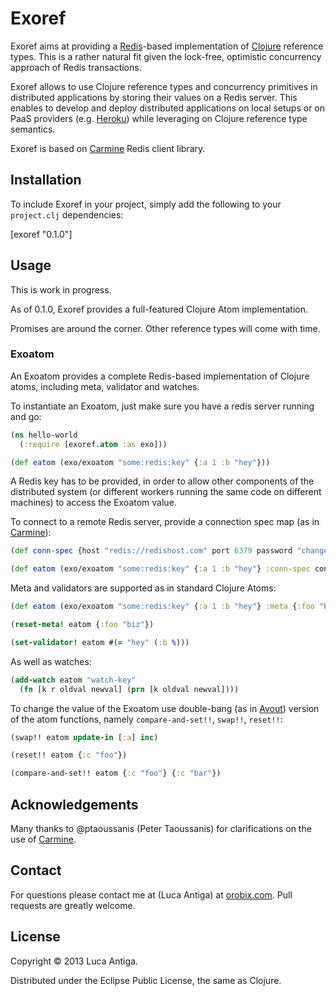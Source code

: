 # Exoref

Exoref aims at providing a [Redis](http://redis.io/)-based implementation of [Clojure](http://clojure.org) reference types. This is a rather natural fit given the lock-free, optimistic concurrency approach of Redis transactions.

Exoref allows to use Clojure reference types and concurrency primitives in distributed applications by storing their values on a Redis server. This enables to develop and deploy distributed applications on local setups or on PaaS providers (e.g. [Heroku](http://www.heroku.com/)) while leveraging on Clojure reference type semantics.

Exoref is based on [Carmine](https://github.com/ptaoussanis/carmine) Redis client library.

## Installation

To include Exoref in your project, simply add the following to your `project.clj` dependencies:

   [exoref "0.1.0"]
   
## Usage

This is work in progress. 

As of 0.1.0, Exoref provides a full-featured Clojure Atom implementation. 

Promises are around the corner. Other reference types will come with time.

### Exoatom

An Exoatom provides a complete Redis-based implementation of Clojure atoms, including meta, validator and watches.

To instantiate an Exoatom, just make sure you have a redis server running and go:

```clojure
(ns hello-world
  (:require [exoref.atom :as exo]))

(def eatom (exo/exoatom "some:redis:key" {:a 1 :b "hey"}))
```

A Redis key has to be provided, in order to allow other components of the distributed system (or different workers running the same code on different machines) to access the Exoatom value.

To connect to a remote Redis server, provide a connection spec map (as in [Carmine](https://github.com/ptaoussanis/carmine)):
```clojure
(def conn-spec {host "redis://redishost.com" port 6379 password "changeme" timeout 0 db 0}

(def eatom (exo/exoatom "some:redis:key" {:a 1 :b "hey"} :conn-spec conn-spec))
```

Meta and validators are supported as in standard Clojure Atoms:
```clojure
(def eatom (exo/exoatom "some:redis:key" {:a 1 :b "hey"} :meta {:foo "bar"} :validator #(odd? (:a %)))

(reset-meta! eatom {:foo "biz"})

(set-validator! eatom #(= "hey" (:b %)))
```

As well as watches:

```clojure
(add-watch eatom "watch-key" 
  (fn [k r oldval newval] (prn [k oldval newval])))
```

To change the value of the Exoatom use double-bang (as in [Avout](https://github.com/liebke/avout)) version of the atom functions, namely `compare-and-set!!`, `swap!!`, `reset!!`:

```clojure
(swap!! eatom update-in [:a] inc)

(reset!! eatom {:c "foo"})

(compare-and-set!! eatom {:c "foo"} {:c "bar"})
```

## Acknowledgements

Many thanks to @ptaoussanis (Peter Taoussanis) for clarifications on the use of [Carmine](https://github.com/ptaoussanis/carmine).

## Contact

For questions please contact me at (Luca Antiga) at [orobix.com](http://www.orobix.com). Pull requests are greatly welcome.

## License

Copyright © 2013 Luca Antiga.

Distributed under the Eclipse Public License, the same as Clojure.
